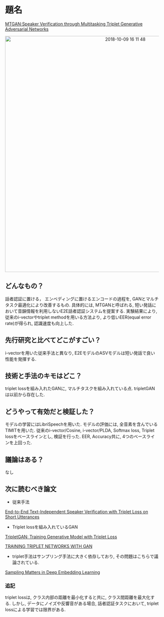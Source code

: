 # 題名
[MTGAN:Speaker Verification through Multitasking Triplet Generative Adversarial Networks](https://arxiv.org/pdf/1803.09059.pdf)

 <div align="center"><img width="772" alt="2018-10-09 16 11 48" src="https://user-images.githubusercontent.com/37444351/46652492-26dd0f80-cbde-11e8-8956-41c22ec6514e.png"></div>

## どんなもの？
話者認証に置ける， エンベディングに置けるエンコードの過程を, GANとマルチタスク最適化により改善するもの. 具体的には, MTGANと呼ばれる, 短い発話において音韻情報を利用しないE2E話者認証システムを提案する. 実験結果により, 従来のi-vectorやtriplet methodを用いる方法より, より低いEER(equal error rate)が得られ, 認識速度も向上した. 

## 先行研究と比べてどこがすごい？
i-vectorを用いた従来手法と異なり, E2EモデルのASVモデルは短い発話で良い性能を発揮する. 

## 技術と手法のキモはどこ？
triplet lossを組み入れたGANに, マルチタスクを組み入れている点. tripletGANは以前から存在した.

## どうやって有効だと検証した？
モデルの学習にはLibriSpeechを用いた. モデルの評価には, 全音素を含んでいるTIMITを用いた. 従来のi-vector/Cosine, i-vector/PLDA, Softmax loss, Triplet lossをベースラインとし, 検証を行った. EER, Accuracy共に, 4つのベースラインを上回った. 

## 議論はある？
なし

## 次に読むべき論文
- 従来手法

[End-to-End Text-Independent Speaker Verification with Triplet Loss on Short
Utterances](https://www.isca-speech.org/archive/Interspeech_2017/pdfs/1608.PDF)

- Triplet lossを組み入れているGAN

[TripletGAN: Training Generative Model with Triplet Loss](https://arxiv.org/pdf/1711.05084.pdf)

[TRAINING TRIPLET
NETWORKS WITH GAN](https://arxiv.org/pdf/1704.02227.pdf)

- triplet手法はサンプリング手法に大きく依存しており, その問題はこちらで議論されている. 

[Sampling Matters in Deep Embedding Learning](https://arxiv.org/pdf/1706.07567.pdf)

### 追記
triplet lossは, クラス内部の距離を最小化すると共に, クラス間距離を最大化する. しかし, データにノイズや反響音がある場合, 話者認証タスクにおいて, triplet lossによる学習では限界がある. 
